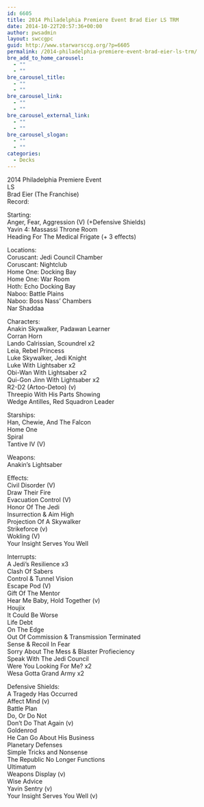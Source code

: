 ```yaml
---
id: 6605
title: 2014 Philadelphia Premiere Event Brad Eier LS TRM
date: 2014-10-22T20:57:36+00:00
author: pwsadmin
layout: swccgpc
guid: http://www.starwarsccg.org/?p=6605
permalink: /2014-philadelphia-premiere-event-brad-eier-ls-trm/
bre_add_to_home_carousel:
  - ""
  - ""
bre_carousel_title:
  - ""
  - ""
bre_carousel_link:
  - ""
  - ""
bre_carousel_external_link:
  - ""
  - ""
bre_carousel_slogan:
  - ""
  - ""
categories:
  - Decks
---
```

2014 Philadelphia Premiere Event  
LS  
Brad Eier (The Franchise)  
Record:

Starting:  
Anger, Fear, Aggression (V) (+Defensive Shields)  
Yavin 4: Massassi Throne Room  
Heading For The Medical Frigate (+ 3 effects)

Locations:  
Coruscant: Jedi Council Chamber  
Coruscant: Nightclub  
Home One: Docking Bay  
Home One: War Room  
Hoth: Echo Docking Bay  
Naboo: Battle Plains  
Naboo: Boss Nass&#8217; Chambers  
Nar Shaddaa

Characters:  
Anakin Skywalker, Padawan Learner  
Corran Horn  
Lando Calrissian, Scoundrel x2  
Leia, Rebel Princess  
Luke Skywalker, Jedi Knight  
Luke With Lightsaber x2  
Obi-Wan With Lightsaber x2  
Qui-Gon Jinn With Lightsaber x2  
R2-D2 (Artoo-Detoo) (v)  
Threepio With His Parts Showing  
Wedge Antilles, Red Squadron Leader

Starships:  
Han, Chewie, And The Falcon  
Home One  
Spiral  
Tantive IV (V)

Weapons:  
Anakin&#8217;s Lightsaber

Effects:  
Civil Disorder (V)  
Draw Their Fire  
Evacuation Control (V)  
Honor Of The Jedi  
Insurrection & Aim High  
Projection Of A Skywalker  
Strikeforce (v)  
Wokling (V)  
Your Insight Serves You Well

Interrupts:  
A Jedi&#8217;s Resilience x3  
Clash Of Sabers  
Control & Tunnel Vision  
Escape Pod (V)  
Gift Of The Mentor  
Hear Me Baby, Hold Together (v)  
Houjix  
It Could Be Worse  
Life Debt  
On The Edge  
Out Of Commission & Transmission Terminated  
Sense & Recoil In Fear  
Sorry About The Mess & Blaster Profieciency  
Speak With The Jedi Council  
Were You Looking For Me? x2  
Wesa Gotta Grand Army x2

Defensive Shields:  
A Tragedy Has Occurred  
Affect Mind (v)  
Battle Plan  
Do, Or Do Not  
Don&#8217;t Do That Again (v)  
Goldenrod  
He Can Go About His Business  
Planetary Defenses  
Simple Tricks and Nonsense  
The Republic No Longer Functions  
Ultimatum  
Weapons Display (v)  
Wise Advice  
Yavin Sentry (v)  
Your Insight Serves You Well (v)